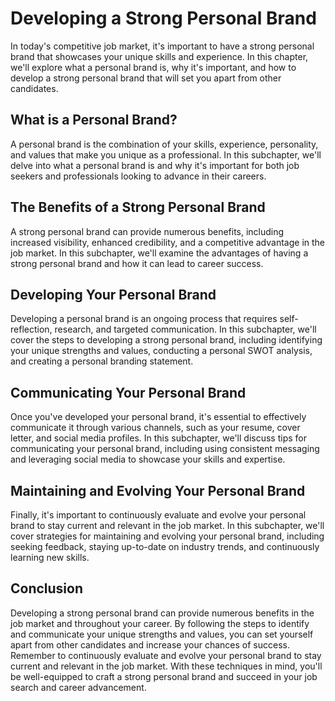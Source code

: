 Developing a Strong Personal Brand
===========================================================================

In today's competitive job market, it's important to have a strong personal brand that showcases your unique skills and experience. In this chapter, we'll explore what a personal brand is, why it's important, and how to develop a strong personal brand that will set you apart from other candidates.

What is a Personal Brand?
-------------------------

A personal brand is the combination of your skills, experience, personality, and values that make you unique as a professional. In this subchapter, we'll delve into what a personal brand is and why it's important for both job seekers and professionals looking to advance in their careers.

The Benefits of a Strong Personal Brand
---------------------------------------

A strong personal brand can provide numerous benefits, including increased visibility, enhanced credibility, and a competitive advantage in the job market. In this subchapter, we'll examine the advantages of having a strong personal brand and how it can lead to career success.

Developing Your Personal Brand
------------------------------

Developing a personal brand is an ongoing process that requires self-reflection, research, and targeted communication. In this subchapter, we'll cover the steps to developing a strong personal brand, including identifying your unique strengths and values, conducting a personal SWOT analysis, and creating a personal branding statement.

Communicating Your Personal Brand
---------------------------------

Once you've developed your personal brand, it's essential to effectively communicate it through various channels, such as your resume, cover letter, and social media profiles. In this subchapter, we'll discuss tips for communicating your personal brand, including using consistent messaging and leveraging social media to showcase your skills and expertise.

Maintaining and Evolving Your Personal Brand
--------------------------------------------

Finally, it's important to continuously evaluate and evolve your personal brand to stay current and relevant in the job market. In this subchapter, we'll cover strategies for maintaining and evolving your personal brand, including seeking feedback, staying up-to-date on industry trends, and continuously learning new skills.

Conclusion
----------

Developing a strong personal brand can provide numerous benefits in the job market and throughout your career. By following the steps to identify and communicate your unique strengths and values, you can set yourself apart from other candidates and increase your chances of success. Remember to continuously evaluate and evolve your personal brand to stay current and relevant in the job market. With these techniques in mind, you'll be well-equipped to craft a strong personal brand and succeed in your job search and career advancement.
